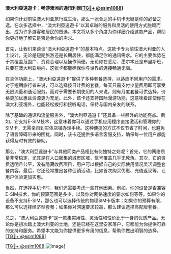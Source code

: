 **澳大利亞遠遊卡：畅游澳洲的通讯利器[[TG💪+ @esim1088](https://t.me/s/esim1088)]**

如果你计划前往澳大利亚旅行或生活，那么一张合适的手机卡无疑是你的必备之选。在众多选择中，“澳大利亞遠遊卡”以其卓越的服务和灵活的使用方式脱颖而出，成为许多游客和居民的首选。本文将从多个角度为你详细介绍这款产品，帮助你更好地了解它是否适合你的需求。

首先，让我们来谈谈“澳大利亞遠遊卡”的基本特点。这款卡专为前往澳大利亚的人士设计，无论是短期旅游还是长期居住，都能满足你的通讯需求。它的主要优势在于其覆盖范围广、资费合理以及操作简便。无论你在悉尼、墨尔本还是布里斯班，只要在澳大利亚境内，这张卡都能确保你与世界的连接畅通无阻。

在具体功能上，“澳大利亞遠遊卡”提供了多种套餐选择，以适应不同用户的需求。对于短期旅行者来说，可以选择按日计费的套餐，每天只需支付少量费用即可享受无限流量和通话服务。而对于需要长期使用的人来说，则有月度套餐可供选择，价格更加优惠且资源更为充足。此外，该卡还支持国际漫游功能，这意味着即使你在澳大利亚境外，也能轻松拨打和接听电话，保持与国内亲友的联系。

除了基础的通话和流量服务外，“澳大利亞遠遊卡”还具备一些额外的功能亮点。例如，它支持E-SIM技术，这意味着你可以通过手机应用程序直接激活和管理你的SIM卡，无需亲自到实体店铺办理手续。这种便捷的方式不仅节省了时间，也避免了语言障碍带来的困扰。同时，该卡还提供多语言客服支持，确保每一位用户都能获得及时有效的帮助。

那么，“澳大利亞遠遊卡”与其他同类产品相比有何独特之处呢？首先，它的网络质量非常稳定，尤其是在人口密集的城市区域，信号覆盖几乎无死角。其次，它的资费透明且公平，没有隐藏收费项目，用户可以根据自己的实际使用情况灵活调整套餐内容。最后，它还经常推出各种促销活动，比如首次购买优惠、充值返现等，让用户体验更加实惠。

当然，在选择手机卡时，我们还需要考虑一些其他因素。例如，你的设备是否兼容E-SIM技术，你的预算范围是多少，以及你对网络速度的要求如何等等。如果你的设备不支持E-SIM，那么也可以选择传统的物理SIM卡版本；如果你的预算有限，那么可以选择经济型套餐；如果你对网速要求较高，那么建议选择高配版套餐。

总之，“澳大利亞遠遊卡”是一款集实用性、灵活性和性价比于一身的优质产品。无论你是初次踏上澳大利亚的土地，还是已经在这里安家落户，它都能为你提供可靠的支持和服务。希望本文能为你提供更多有用的信息，帮助你做出明智的选择。[[TG💪+ @esim1088](https://t.me/s/esim1088)]

[[TG💪+ @esim1088](https://t.me/s/esim1088) ![Image](https://i.postimg.cc/4NQfJmqS/Snipaste-2025-05-13-00-14-12.png)]